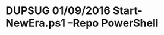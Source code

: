 DUPSUG 01/09/2016 Start-NewEra.ps1 –Repo PowerShell
====================================================================